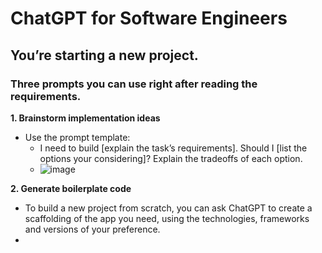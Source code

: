 # ChatGPT for Software Engineers

## You’re starting a new project.
### Three prompts you can use right after reading the requirements.
**1. Brainstorm implementation ideas**
- Use the prompt template:
    -  I need to build [explain the task’s requirements]. Should I [list the options your considering]? Explain the tradeoffs of each option.
    -  ![image](https://github.com/mlvats/GenAI/assets/32443900/0bb9e661-e4a1-4029-8d6c-002ad8c2b6c3)
 
 **2. Generate boilerplate code**      
- To build a new project from scratch, you can ask ChatGPT to create a scaffolding of the app you need,  using the technologies, frameworks and versions of your preference.
- 
